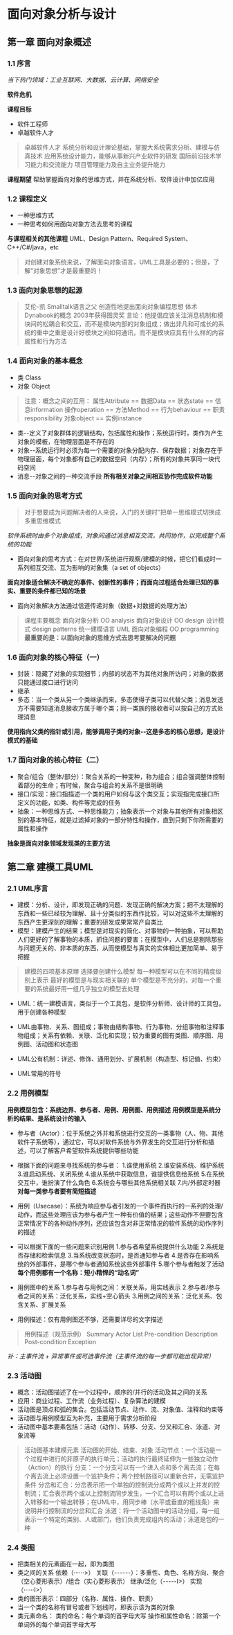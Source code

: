 # 面向对象分析与设计

## 第一章 面向对象概述

### 1.1 序言

*当下热门领域：工业互联网、大数据、云计算、网络安全*

**软件危机**

**课程目标**
* 软件工程师
* 卓越软件人才

>卓越软件人才
>系统分析和设计理论基础，掌握大系统需求分析、建模与仿真技术
>应用系统设计能力，能够从事新兴产业软件的研发
>国际前沿技术学习能力和交流能力
>项目管理能力及自主业务提升能力

**课程期望**
帮助掌握面向对象的思维方式，并在系统分析、软件设计中加亿应用

### 1.2 课程定义
* 一种思维方式
* 一种思考如何用面向对象方法去思考的课程

**与课程相关的其他课程**
UML、Design Pattern、Required System、C++/C#/java，etc

>对创建对象系统来说，了解面向对象语言，UML工具是必要的；但是，了解“对象思想”才是最重要的！

### 1.3 面向对象思想的起源
>艾伦-凯
>Smalltalk语言之父
>创造性地提出面向对象编程思想
>体术Dynabook的概念
>2003年获得图灵奖
>言论：他提倡应该关注消息机制和模块间的松耦合和交互，而不是模块内部的对象组成；做出非凡和可成长的系统的重中之重是设计好模块之间如何通讯，而不是模块应具有什么样的内容属性和行为方法

### 1.4 面向对象的基本概念
* 类 Class
* 对象 Object

>注意：概念之间的互用：
>属性Attribute == 数据Data == 状态state == 信息information
>操作operation == 方法Method == 行为behaviour == 职责responsibility
>对象object == 实例instance

* 类--定义了对象群体的逻辑结构，包括属性和操作；系统运行时，类作为产生对象的模板，在物理层面是不存在的
* 对象--系统运行时必须为每一个需要的对象分配内存、保存数据；对象存在于物理层面，每个对象都有自己的数据空间（内存）；所有的对象共享同一块代码空间
* 消息--对象之间的一种交流手段
**所有相关对象之间相互协作完成软件功能**

### 1.5 面向对象的思考方式
>对于想要成为问题解决者的人来说，入门的关键时”把单一思维模式切换成多重思维模式

*软件系统时由多个对象组成，对象间通过消息相互交流，共同协作，以完成整个系统的功能*

* 面向对象的思考方式：在对世界/系统进行观察/建模的时候，把它们看成时一系列相互交流、互为影响的对象集（a set of objects）

**面向对象适合解决不确定的事件、创新性的事件；而面向过程适合处理已知的事实、重要的条件都已知的场景**

* 面向对象解决方法通过信道传递对象（数据+对数据的处理方法）

>课程主要概念
>面向对象分析 OO analysis
>面向对象设计 OO design
>设计模式 design patterns
>统一建模语言 UML
>面向对象编程 OO programming
>**最重要的是：以面向对象的思维方式去思考要解决的问题**

### 1.6 面向对象的核心特征（一）
* 封装：隐藏了对象的实现细节；内部的状态不为其他对象所访问；对象的数据只能通过接口进行访问
* 继承
* 多态：当一个类从另一个类继承而来，多态使得子类可以代替父类；消息发送方不需要知道消息接收方属于哪个类；同一类族的接收者可以按自己的方式处理消息

**使用指向父类的指针或引用，能够调用子类的对象--这是多态的核心思想，是设计模式的基础**

### 1.7 面向对象的核心特征（二）
* 聚合/组合（整体/部分）：聚合关系的一种变种，称为组合；组合强调整体控制着部分的生命；有时候，聚合与组合的关系不是很明确
* 接口/实现：接口指描述一个类的用户如何与这个类交互；实现指完成接口所定义的功能，如类、构件等完成的任务
* 抽象：一种思维方式、一种思维能力；抽象表示一个对象与其他所有对象相区别的基本特征，就是过滤掉对象的一部分特性和操作，直到只剩下你所需要的属性和操作

**抽象是面向对象领域发现类的主要方法**

## 第二章 建模工具UML

### 2.1 UML序言
* 建模：分析、设计，即发现正确的问题、发现正确的解决方案；把不太理解的东西和一些已经较为理解、且十分类似的东西作比较，可以对这些不太理解的东西产生更深刻的理解；重要的研发成果常常产自类比
* 模型：建模产生的结果；模型是对现实的简化、对事物的一种抽象，可以帮助人们更好的了解事物的本质，抓住问题的要害；在模型中，人们总是剔除那些与问题无关的、非本质的东西，从而使模型与真实的实体相比更加简单、易于把握

>建模的四项基本原理
>选择要创建什么模型
>每一种模型可以在不同的精度级别上表示
>最好的模型是与现实相关联的
>单个模型是不充分的，对每一个重要的系统最好用一组几乎独立的模型去处理

* UML：统一建模语言，类似于一个工具包，是软件分析师、设计师的工具包，用于创建各种模型

* UML由事物、关系、图组成；事物由结构事物、行为事物、分组事物和注释事物组成；关系有依赖、关联、泛化和实现；较为重要的图有类图、顺序图、用例图、活动图和状态图
* UML公有机制：详述、修饰、通用划分、扩展机制（构造型、标记值、约束）
* UML常用的符号

### 2.2 用例模型
**用例模型包含：系统边界、参与者、用例、用例图、用例描述**
**用例模型是系统分析的结果、是系统设计的输入**

* 参与者（Actor）：位于系统之外并和系统进行交互的一类事物（人、物、其他软件子系统等），通过它，可以对软件系统与外界发生的交互进行分析和描述，可以了解客户希望软件系统提供哪些功能

* 根据下面的问题来寻找系统的参与者：
	1.谁使用系统
	2.谁安装系统、维护系统
	3.谁启动系统、关闭系统
	4.谁从系统中获取信息，谁提供信息给系统
	5.在系统交互中，谁扮演了什么角色
	6.系统会与哪些其他系统相关联
	7.内/外部定时器
	**对每一类参与者要有简短描述**

* 用例（Usecase）：系统为响应参与者引发的一个事件而执行的一系列的处理/动作，而这些处理应该为参与者产生一种有价值的结果；这些动作不但要包含正常情况下的各种动作序列，还应该包含对非正常情况的软件系统的动作序列的描述

* 可以根据下面的一些问题来识别用例
	1.参与者希望系统提供什么功能
	2.系统是否存储和检索信息
	3.当系统改变状态时，是否通知参与者
	4.是否存在影响系统的外部事件，是哪个参与者通知系统这些外部事件
	5.哪个参与者触发了活动
	**每个用例都有一个名称：短小精悍的“动名词”**
	
* 用例图中的关系
	1.参与者与用例之间：关联关系，用实线表示
	2.参与者/参与者之间的关系：泛化关系，实线+空心箭头
	3.用例之间的关系：泛化关系、包含关系、扩展关系

* 用例描述：仅有用例图还不够，还需要详尽的文字描述

>用例描述（规范示例）
>Summary
>Actor List
>Pre-condition
>Description
>Post-condition
>Exception

*补：主事件流 + 异常事件或可选事件流（主事件流的每一步都可能出现异常）*

### 2.3 活动图
* 概念：活动图描述了在一个过程中，顺序的/并行的活动及其之间的关系
* 应用：商业过程、工作流（业务过程）、复杂算法的建模
* 活动图是顶点和弧的集合。包括活动节点、动作、流、对象值、注释和约束等
* 活动图与用例模型互为补充，主要用于需求分析阶段
* 活动图中基本要素包括：活动（动作）、转移、分支、分叉和汇合、泳道、对象流等

>活动图基本建模元素
>活动图的开始、结束、对象
>活动节点：一个活动是一个过程中进行的非原子的执行单元；活动的执行最终延伸为一些独立动作（Action）的执行
>分支：一个分支可以有一个进入点和多个离去流；在每个离去流上必须设置一个监护条件；两个控制路径可以重新合并，无需监护条件
>分岔和汇合：分岔表示把一个单独的控制流分成两个或以上并发的控制流；汇合表示两个或以上控制流同步发生，一个汇合可以有两个或以上进入转移和一个输出转移；在UML中，用同步棒（水平或垂直的粗线条）来说明并行控制流的分岔和汇合
>泳道：将一个活动图中的活动分组，每一组表示一个特定的类别、人或部门，他们负责完成组内的活动；泳道是包的一种

### 2.4 类图
* 把类相关的元素画在一起，即为类图
* 类之间的关系
	依赖（······>）
	关联（------）：多重性、角色、名称方向、聚合（空心菱形表示）/组合（实心菱形表示）
	继承/泛化（-----I>）
	实现（······I>）
* 类的图形表示：四部分（名称、属性、操作、职责）
* 当一个类的名称有冒号或者下划线时，即表示该为类的对象
* 类元素命名：
	类的命名：每个单词的首字母大写
	操作和属性命名：除第一个单词外的每个单词首字母大写
